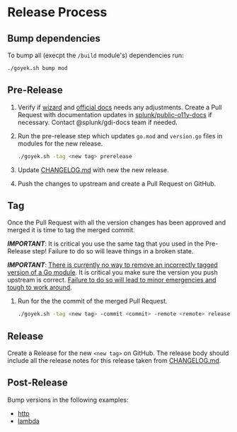 # Release Process

## Bump dependencies

To bump all (execpt the `/build` module's) dependencies run:

```sh
./goyek.sh bump mod
```

## Pre-Release

1. Verify if [wizard](https://app.signalfx.com/#/integrations/go-tracing/description)
   and [official docs](https://docs.splunk.com/Observability/gdi/get-data-in/application/go/get-started.html)
   needs any adjustments.
   Create a Pull Request with documentation updates in
   [splunk/public-o11y-docs](https://github.com/splunk/public-o11y-docs/tree/main/gdi/get-data-in/application/go)
   if necessary.
   Contact @splunk/gdi-docs team if needed.

1. Run the pre-release step which updates `go.mod` and `version.go` files
   in modules for the new release.

    ```sh
    ./goyek.sh -tag <new tag> prerelease
    ```

1. Update [CHANGELOG.md](CHANGELOG.md) with new the new release.

1. Push the changes to upstream and create a Pull Request on GitHub.

## Tag

Once the Pull Request with all the version changes has been approved
and merged it is time to tag the merged commit.

***IMPORTANT***: It is critical you use the same tag
that you used in the Pre-Release step!
Failure to do so will leave things in a broken state.

***IMPORTANT***:
[There is currently no way to remove an incorrectly tagged version of a Go module](https://github.com/golang/go/issues/34189).
It is critical you make sure the version you push upstream is correct.
[Failure to do so will lead to minor emergencies and tough to work around](https://github.com/open-telemetry/opentelemetry-go/issues/331).

1. Run for the the commit of the merged Pull Request.

    ```sh
    ./goyek.sh -tag <new tag> -commit <commit> -remote <remote> release
    ```

## Release

Create a Release for the new `<new tag>` on GitHub.
The release body should include all the release notes
for this release taken from [CHANGELOG.md](CHANGELOG.md).

## Post-Release

Bump versions in the following examples:

- [http](https://github.com/signalfx/tracing-examples/tree/main/opentelemetry-tracing/opentelemetry-go/http)
- [lambda](https://github.com/signalfx/tracing-examples/tree/main/opentelemetry-tracing/opentelemetry-lambda/go)

